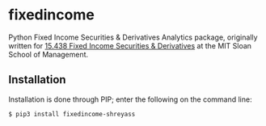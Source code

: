 # fixedincome
Python Fixed Income Securities &amp; Derivatives Analytics package, originally written for [15.438 Fixed Income Securities &amp; Derivatives](http://student.mit.edu/catalog/m15b.html#15.438) at the MIT Sloan School of Management.

## Installation
Installation is done through PIP; enter the following on the command line:
```bash
$ pip3 install fixedincome-shreyass
```